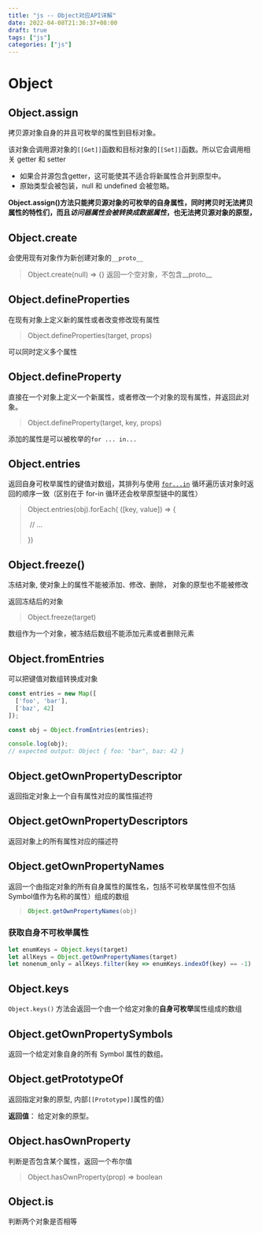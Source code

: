 ```yaml
---
title: "js -- Object对应API详解"
date: 2022-04-08T21:36:37+08:00
draft: true
tags: ["js"]
categories: ["js"]
---
```




# Object





## Object.assign



拷贝源对象自身的并且可枚举的属性到目标对象。

该对象会调用源对象的`[[Get]]`函数和目标对象的`[[Set]]`函数。所以它会调用相关 getter 和 setter

- 如果合并源包含getter，这可能使其不适合将新属性合并到原型中。
- 原始类型会被包装，null 和 undefined 会被忽略。



**Object.assign()方法只能拷贝源对象的可枚举的自身属性，同时拷贝时无法拷贝属性的特性们，而且*访问器属性会被转换成数据属性*，也无法拷贝源对象的原型，**



## Object.create



会使用现有对象作为新创建对象的`__proto__`

> Object.create(null)  => {} 返回一个空对象，不包含__proto__



## Object.defineProperties



在现有对象上定义新的属性或者改变修改现有属性



> Object.defineProperties(target, props)



可以同时定义多个属性





## Object.defineProperty



直接在一个对象上定义一个新属性，或者修改一个对象的现有属性，并返回此对象。



> Object.defineProperty(target, key, props)



添加的属性是可以被枚举的`for ... in...`



## Object.entries



返回自身可枚举属性的键值对数组，其排列与使用 [`for...in`](https://developer.mozilla.org/zh-CN/docs/Web/JavaScript/Reference/Statements/for...in) 循环遍历该对象时返回的顺序一致（区别在于 for-in 循环还会枚举原型链中的属性）



> Object.entries(obj).forEach( ([key, value]) => {
>
> ​	// ...
>
> })





## Object.freeze()



冻结对象, 使对象上的属性不能被添加、修改、删除， 对象的原型也不能被修改

返回冻结后的对象



> Object.freeze(target) 



数组作为一个对象，被冻结后数组不能添加元素或者删除元素





## Object.fromEntries



可以把键值对数组转换成对象



```js
const entries = new Map([
  ['foo', 'bar'],
  ['baz', 42]
]);

const obj = Object.fromEntries(entries);

console.log(obj);
// expected output: Object { foo: "bar", baz: 42 }
```







## Object.getOwnPropertyDescriptor



返回指定对象上一个自有属性对应的属性描述符





## Object.getOwnPropertyDescriptors



返回对象上的所有属性对应的描述符





## Object.getOwnPropertyNames



返回一个由指定对象的所有自身属性的属性名，包括不可枚举属性但不包括Symbol值作为名称的属性）组成的数组



> ```js
> Object.getOwnPropertyNames(obj)
> ```





### 获取自身不可枚举属性



```js
let enumKeys = Object.keys(target)
let allKeys = Object.getOwnPropertyNames(target)
let nonenum_only = allKeys.filter(key => enumKeys.indexOf(key) == -1)
```



## Object.keys



`Object.keys()` 方法会返回一个由一个给定对象的**自身可枚举**属性组成的数组





## Object.getOwnPropertySymbols



返回一个给定对象自身的所有 Symbol 属性的数组。





## Object.getPrototypeOf



返回指定对象的原型, 内部`[[Prototype]]`属性的值）



**返回值**： 给定对象的原型。





## Object.hasOwnProperty



判断是否包含某个属性，返回一个布尔值



> Object.hasOwnProperty(prop) => boolean





## Object.is



判断两个对象是否相等

